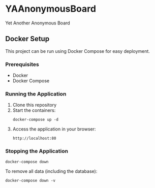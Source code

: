 # YAAnonymousBoard
Yet Another Anonymous Board

## Docker Setup

This project can be run using Docker Compose for easy deployment.

### Prerequisites
- Docker
- Docker Compose

### Running the Application

1. Clone this repository
2. Start the containers:
   ```
   docker-compose up -d
   ```
3. Access the application in your browser:
   ```
   http://localhost:80
   ```

### Stopping the Application
```
docker-compose down
```

To remove all data (including the database):
```
docker-compose down -v
```
